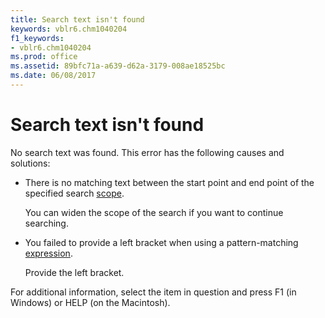 ```yaml
---
title: Search text isn't found
keywords: vblr6.chm1040204
f1_keywords:
- vblr6.chm1040204
ms.prod: office
ms.assetid: 89bfc71a-a639-d62a-3179-008ae18525bc
ms.date: 06/08/2017
---
```



# Search text isn't found

No search text was found. This error has the following causes and solutions:



- There is no matching text between the start point and end point of the specified search [scope](vbe-glossary.md).
    
    You can widen the scope of the search if you want to continue searching.
    
- You failed to provide a left bracket when using a pattern-matching [expression](vbe-glossary.md).
    
    Provide the left bracket.
    

For additional information, select the item in question and press F1 (in Windows) or HELP (on the Macintosh).

